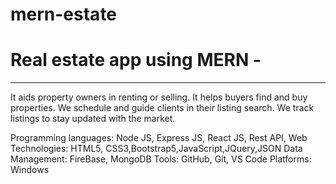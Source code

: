 ﻿# mern-estate

 # Real estate app using MERN -
---
It aids property owners in renting or selling.
It helps buyers find and buy properties.
We schedule and guide clients in their listing search.
We track listings to stay updated with the market.

Programming languages:   Node JS, Express JS, React JS, Rest API,
Web Technologies:  HTML5, CSS3,Bootstrap5,JavaScript,JQuery,JSON
Data Management: FireBase, MongoDB
Tools: GitHub, Git, VS Code
Platforms: Windows
